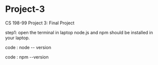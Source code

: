 # Project-3
CS 198-99 Project 3: Final Project

step1: open the terminal in laptop
node.js and npm should be installed in your laptop.

  code : node -- version

  
  code : npm --version

